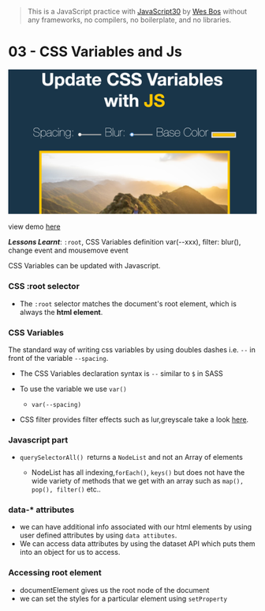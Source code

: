 > This is a JavaScript practice with [JavaScript30](https://javascript30.com/) by [Wes Bos](https://github.com/wesbos) without any frameworks, no compilers, no boilerplate, and no libraries.

# 03 - CSS Variables and Js
![](images/03_00.png)

view demo [here]()

***Lessons Learnt***: `:root`, CSS Variables definition var(--xxx), filter: blur(), change event and mousemove event

CSS Variables can be updated with Javascript.
### CSS :root selector

- The `:root` selector matches the document's root element, which is always the **html element**.

### CSS Variables

The standard way of writing css variables by using doubles dashes i.e. `--` in front of the variable
`--spacing`.

- The CSS Variables declaration syntax is `--` similar to `$` in SASS
- To use the variable we use `var()`
  - `var(--spacing)`

-  CSS filter provides filter effects such as lur,greyscale take a look [here](https://developer.mozilla.org/en-US/docs/Web/CSS/filter).
### Javascript part
- `querySelectorAll() `returns a `NodeList` and not an Array of elements

  - NodeList has all indexing,`forEach()`, `keys()` but does not have the wide variety of methods that we get with an array such as `map(), pop(), filter()` etc..

### data-* attributes
- we can have additional info associated with our html elements by using user defined attributes by using `data attibutes`.
- We can access data attributes by using the dataset API which puts them into an object for us to access.

### Accessing root element
- documentElement gives us the root node of the document
- we can set the styles for a particular element using `setProperty` 






